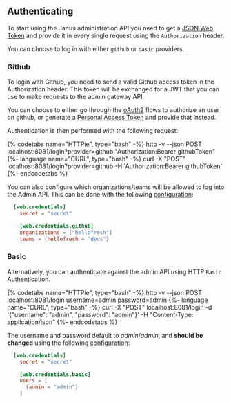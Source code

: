 ## Authenticating

To start using the Janus administration API you need to get a [JSON Web Token](https://jwt.io) and provide it in every single request using the `Authorization` header.

You can choose to log in with either `github` or `basic` providers.

### Github

To login with Github, you need to send a valid Github access token in the Authorization header. This token will be exchanged for a JWT that you can use to make requests to the admin gateway API.

You can choose to either go through the [oAuth2](https://developer.github.com/v3/guides/basics-of-authentication/) flows to authorize an user on github, or generate a [Personal Access Token](https://github.com/settings/tokens) and provide that instead.

Authentication is then performed with the following request:

{% codetabs name="HTTPie", type="bash" -%}
http -v --json POST localhost:8081/login?provider=github "Authorization:Bearer githubToken"
{%- language name="CURL", type="bash" -%}
curl -X "POST" localhost:8081/login?provider=github -H 'Authorization:Bearer githubToken'
{%- endcodetabs %}

You can also configure which organizations/teams will be allowed to log into the Admin API. This can be done with the following [configuration](../install/configuration.md):

```toml
  [web.credentials]
    secret = "secret"

    [web.credentials.github]
    organizations = ["hellofresh"]
    teams = {hellofresh = "devs"}
```

### Basic

Alternatively, you can authenticate against the admin API using HTTP `Basic` Authentication.

{% codetabs name="HTTPie", type="bash" -%}
http -v --json POST localhost:8081/login username=admin password=admin
{%- language name="CURL", type="bash" -%}
curl -X "POST" localhost:8081/login -d '{"username": "admin", "password": "admin"}' -H "Content-Type: application/json"
{%- endcodetabs %}

The username and password default to *admin*/*admin*, and **should be changed** using the following [configuration](../install/configuration.md):

```toml
  [web.credentials]
    secret = "secret"

    [web.credentials.basic]
    users = [
      {admin = "admin"}
    ]
```
